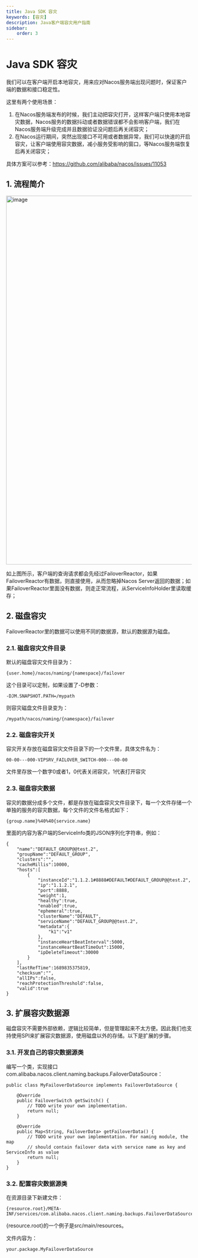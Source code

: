 ```yaml
---
title: Java SDK 容灾
keywords: [容灾]
description: Java客户端容灾用户指南
sidebar:
    order: 3
---
```


# Java SDK 容灾

我们可以在客户端开启本地容灾，用来应对Nacos服务端出现问题时，保证客户端的数据和接口稳定性。

这里有两个使用场景：

1. 在Nacos服务端发布的时候，我们主动把容灾打开，这样客户端只使用本地容灾数据，Nacos服务的数据抖动或者数据错误都不会影响客户端，我们在Nacos服务端升级完成并且数据验证没问题后再关闭容灾；
2. 在Nacos运行期间，突然出现接口不可用或者数据异常，我们可以快速的开启容灾，让客户端使用容灾数据，减小服务受影响的窗口，等Nacos服务端恢复后再关闭容灾；

具体方案可以参考：https://github.com/alibaba/nacos/issues/11053

## 1. 流程简介

<img width="1000" alt="image" src="https://github.com/alibaba/nacos/assets/4593375/f9011075-11b8-401b-9dbb-1366347a9a44" />

如上图所示，客户端的查询请求都会先经过FailoverReactor，如果FailoverReactor有数据，则直接使用，从而忽略掉Nacos Server返回的数据；如果FailoverReactor里面没有数据，则走正常流程，从ServiceInfoHolder里读取缓存；

## 2. 磁盘容灾

FailoverReactor里的数据可以使用不同的数据源，默认的数据源为磁盘。

### 2.1. 磁盘容灾文件目录

默认的磁盘容灾文件目录为：

```
{user.home}/nacos/naming/{namespace}/failover
```

这个目录可以定制，如果设置了-D参数：

```
-DJM.SNAPSHOT.PATH=/mypath
```

则容灾磁盘文件目录变为：

```
/mypath/nacos/naming/{namespace}/failover
```

### 2.2. 磁盘容灾开关

容灾开关存放在磁盘容灾文件目录下的一个文件里，具体文件名为：

```
00-00---000-VIPSRV_FAILOVER_SWITCH-000---00-00
```

文件里存放一个数字0或者1，0代表关闭容灾，1代表打开容灾

### 2.3. 磁盘容灾数据

容灾的数据分成多个文件，都是存放在磁盘容灾文件目录下，每一个文件存储一个单独的服务的容灾数据，每个文件的文件名格式如下：

```
{group.name}%40%40{service.name}
```

里面的内容为客户端的ServiceInfo类的JSON序列化字符串，例如：

```
{
    "name":"DEFAULT_GROUP@@test.2",
    "groupName":"DEFAULT_GROUP",
    "clusters":"",
    "cacheMillis":10000,
    "hosts":[
        {
            "instanceId":"1.1.2.1#8888#DEFAULT#DEFAULT_GROUP@@test.2",
            "ip":"1.1.2.1",
            "port":8888,
            "weight":1,
            "healthy":true,
            "enabled":true,
            "ephemeral":true,
            "clusterName":"DEFAULT",
            "serviceName":"DEFAULT_GROUP@@test.2",
            "metadata":{
                "k1":"v1"
            },
            "instanceHeartBeatInterval":5000,
            "instanceHeartBeatTimeOut":15000,
            "ipDeleteTimeout":30000
        }
    ],
    "lastRefTime":1689835375819,
    "checksum":"",
    "allIPs":false,
    "reachProtectionThreshold":false,
    "valid":true
}
```

## 3. 扩展容灾数据源

磁盘容灾不需要外部依赖，逻辑比较简单，但是管理起来不太方便。因此我们也支持使用SPI来扩展容灾数据源，使用磁盘以外的存储。以下是扩展的步骤。

### 3.1. 开发自己的容灾数据源类

编写一个类，实现接口com.alibaba.nacos.client.naming.backups.FailoverDataSource：

```
public class MyFailoverDataSource implements FailoverDataSource {
    
    @Override
    public FailoverSwitch getSwitch() {
        // TODO write your own implementation.
        return null;
    }
    
    @Override
    public Map<String, FailoverData> getFailoverData() {
        // TODO write your own implementation. For naming module, the map
        // should contain failover data with service name as key and ServiceInfo as value
        return null;
    }
}
```

### 3.2. 配置容灾数据源类

在资源目录下新建文件：

```
{resource.root}/META-INF/services/com.alibaba.nacos.client.naming.backups.FailoverDataSource
```

{resource.root}的一个例子是src/main/resources。

文件内容为：

```
your.package.MyFailoverDataSource
```
